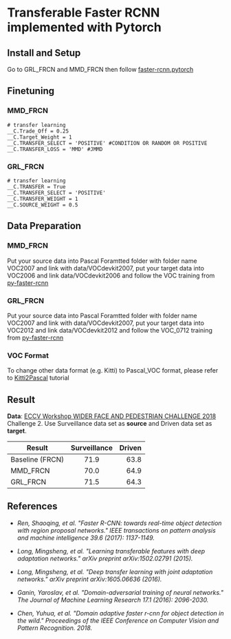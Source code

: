 # Transferable Faster RCNN implemented with Pytorch

## Install and Setup

Go to GRL_FRCN and MMD_FRCN then follow [faster-rcnn.pytorch](https://github.com/jwyang/faster-rcnn.pytorch)

## Finetuning

### MMD_FRCN

```
# transfer learning
__C.Trade_Off = 0.25 
__C.Target_Weight = 1
__C.TRANSFER_SELECT = 'POSITIVE' #CONDITION OR RANDOM OR POSITIVE
__C.TRANSFER_LOSS = 'MMD' #JMMD
```

### GRL_FRCN

```
# transfer learning
__C.TRANSFER = True
__C.TRANSFER_SELECT = 'POSITIVE'
__C.TRANSFER_WEIGHT = 1
__C.SOURCE_WEIGHT = 0.5
```

## Data Preparation

### MMD_FRCN
Put your source data into Pascal Foramtted folder with folder name VOC2007 and link with data/VOCdevkit2007, put your target data into VOC2006 and link data/VOCdevkit2006 and follow the VOC training from [py-faster-rcnn](https://github.com/rbgirshick/py-faster-rcnn)

### GRL_FRCN
Put your source data into Pascal Foramtted folder with folder name VOC2007 and link with data/VOCdevkit2007, put your target data into VOC2012 and link data/VOCdevkit2012 and follow the VOC_0712 training from [py-faster-rcnn](https://github.com/rbgirshick/py-faster-rcnn)

### VOC Format 
To change other data format (e.g. Kitti) to Pascal_VOC format, please refer to
[Kitti2Pascal](https://github.com/chriszhenghaochen/Kitti2Pascal) tutorial


## Result
**Data**: [ECCV Workshop WIDER FACE AND PEDESTRIAN CHALLENGE 2018](http://www.wider-challenge.org/) Challenge 2. Use Surveillance data set as **source** and Driven data set as **target**.

| Result           | Surveillance  | Driven |
| -----------------|:-------------:| -----: |
| Baseline (FRCN)  |   71.9        |  63.8  |
| MMD_FRCN         |   70.0        |  64.9  |
| GRL_FRCN         |   71.5        |  64.3  |


## References
* *Ren, Shaoqing, et al. "Faster R-CNN: towards real-time object detection with region proposal networks." IEEE transactions on pattern analysis and machine intelligence 39.6 (2017): 1137-1149.*

* *Long, Mingsheng, et al. "Learning transferable features with deep adaptation networks." arXiv preprint arXiv:1502.02791 (2015).*

* *Long, Mingsheng, et al. "Deep transfer learning with joint adaptation networks." arXiv preprint arXiv:1605.06636 (2016).*

* *Ganin, Yaroslav, et al. "Domain-adversarial training of neural networks." The Journal of Machine Learning Research 17.1 (2016): 2096-2030.*

* *Chen, Yuhua, et al. "Domain adaptive faster r-cnn for object detection in the wild." Proceedings of the IEEE Conference on Computer Vision and Pattern Recognition. 2018.*

